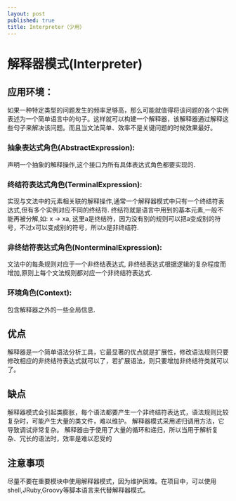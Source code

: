 ```yaml
---
layout: post
published: true
title: Interpreter（少用）
---
```

# 解释器模式(Interpreter)

## 应用环境：

如果一种特定类型的问题发生的频率足够高，那么可能就值得将该问题的各个实例表述为一个简单语言中的句子。这样就可以构建一个解释器，该解释器通过解释这些句子来解决该问题。而且当文法简单、效率不是关键问题的时候效果最好。

### 抽象表达式角色(AbstractExpression): 

声明一个抽象的解释操作,这个接口为所有具体表达式角色都要实现的.

### 终结符表达式角色(TerminalExpression): 

实现与文法中的元素相关联的解释操作,通常一个解释器模式中只有一个终结符表达式,但有多个实例对应不同的终结符.
终结符就是语言中用到的基本元素,一般不能再被分解,如: x -> xa, 这里a是终结符，因为没有别的规则可以把a变成别的符号，不过x可以变成别的符号，所以x是非终结符.

### 非终结符表达式角色(NonterminalExpression): 

文法中的每条规则对应于一个非终结表达式, 非终结表达式根据逻辑的复杂程度而增加,原则上每个文法规则都对应一个非终结符表达式.

### 环境角色(Context): 

包含解释器之外的一些全局信息.

## 优点

解释器是一个简单语法分析工具，它最显著的优点就是扩展性，修改语法规则只要修改相应的非终结符表达式就可以了，若扩展语法，则只要增加非终结符类就可以了。

## 缺点

解释器模式会引起类膨胀，每个语法都要产生一个非终结符表达式，语法规则比较复杂时，可能产生大量的类文件，难以维护。
解释器模式采用递归调用方法，它导致调试非常复杂。
解释器由于使用了大量的循环和递归，所以当用于解析复杂、冗长的语法时，效率是难以忍受的

## 注意事项

尽量不要在重要模块中使用解释器模式，因为维护困难。在项目中，可以使用shell,JRuby,Groovy等脚本语言来代替解释器模式。